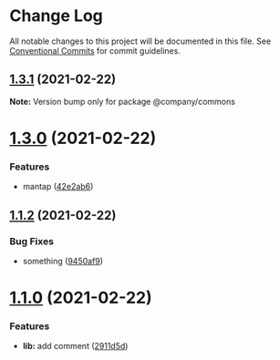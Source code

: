 # Change Log

All notable changes to this project will be documented in this file.
See [Conventional Commits](https://conventionalcommits.org) for commit guidelines.

## [1.3.1](https://github.com/uulwake/learn-lerna/compare/@company/commons@1.3.0...@company/commons@1.3.1) (2021-02-22)

**Note:** Version bump only for package @company/commons





# [1.3.0](https://github.com/uulwake/learn-lerna/compare/@company/commons@1.2.1...@company/commons@1.3.0) (2021-02-22)


### Features

* mantap ([42e2ab6](https://github.com/uulwake/learn-lerna/commit/42e2ab6b0f3e6932819bf2c92dd38862422c6d46))





## [1.1.2](https://github.com/uulwake/learn-lerna/compare/@company/commons@1.1.1...@company/commons@1.1.2) (2021-02-22)


### Bug Fixes

* something ([9450af9](https://github.com/uulwake/learn-lerna/commit/9450af903612df032b29d3b2880dcc8fecf2b7dd))





# [1.1.0](https://github.com/uulwake/learn-lerna/compare/@company/commons@1.0.0...@company/commons@1.1.0) (2021-02-22)


### Features

* **lib:** add comment ([2911d5d](https://github.com/uulwake/learn-lerna/commit/2911d5d336bf676e284a62983a5731418bb0e13a))
